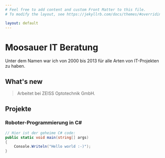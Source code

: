 ```yaml
---
# Feel free to add content and custom Front Matter to this file.
# To modify the layout, see https://jekyllrb.com/docs/themes/#overriding-theme-defaults

layout: default
---
```


# Moosauer IT Beratung

Unter dem Namen war ich von 2000 bis 2013 für alle Arten von IT-Projekten zu haben.

## What's new

> Arbeitet bei ZEISS Optotechnik GmbH.


## Projekte

### Roboter-Programmierung in C#
```c#
// Hier ist der geheime C# code:
public static void main(string[] args)
{
    Console.Writeln("Hello world :-)");
}
```


